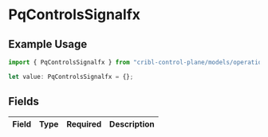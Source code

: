 # PqControlsSignalfx

## Example Usage

```typescript
import { PqControlsSignalfx } from "cribl-control-plane/models/operations";

let value: PqControlsSignalfx = {};
```

## Fields

| Field       | Type        | Required    | Description |
| ----------- | ----------- | ----------- | ----------- |